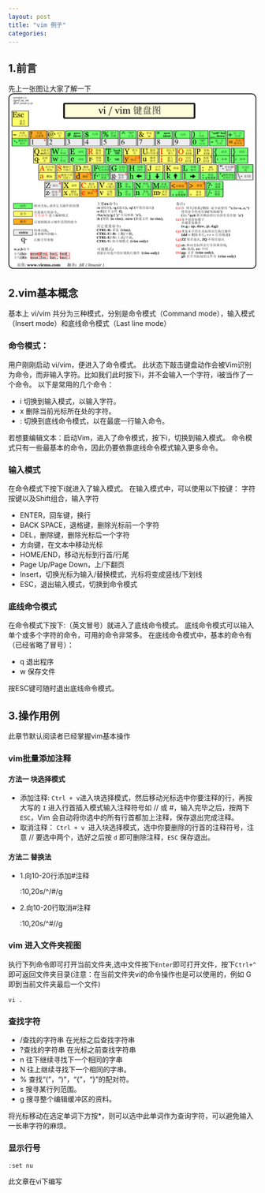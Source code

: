 ```yaml
---
layout: post
title: "vim 例子"
categories:  
---
```



## 1.前言
先上一张图让大家了解一下
![vim快捷键](/assets/img/vi-vim.gif)

## 2.vim基本概念
基本上 vi/vim 共分为三种模式，分别是命令模式（Command mode），输入模式（Insert mode）和底线命令模式（Last line mode）

### 命令模式：
用户刚刚启动 vi/vim，便进入了命令模式。
此状态下敲击键盘动作会被Vim识别为命令，而非输入字符。比如我们此时按下i，并不会输入一个字符，i被当作了一个命令。
以下是常用的几个命令：
- i 切换到输入模式，以输入字符。
- x 删除当前光标所在处的字符。
- : 切换到底线命令模式，以在最底一行输入命令。

若想要编辑文本：启动Vim，进入了命令模式，按下i，切换到输入模式。
命令模式只有一些最基本的命令，因此仍要依靠底线命令模式输入更多命令。

### 输入模式
在命令模式下按下i就进入了输入模式。
在输入模式中，可以使用以下按键：
字符按键以及Shift组合，输入字符
- ENTER，回车键，换行
- BACK SPACE，退格键，删除光标前一个字符
- DEL，删除键，删除光标后一个字符
- 方向键，在文本中移动光标
- HOME/END，移动光标到行首/行尾
- Page Up/Page Down，上/下翻页
- Insert，切换光标为输入/替换模式，光标将变成竖线/下划线
- ESC，退出输入模式，切换到命令模式

### 底线命令模式
在命令模式下按下:（英文冒号）就进入了底线命令模式。
底线命令模式可以输入单个或多个字符的命令，可用的命令非常多。
在底线命令模式中，基本的命令有（已经省略了冒号）：
- q 退出程序
- w 保存文件

按ESC键可随时退出底线命令模式。

## 3.操作用例
此章节默认阅读者已经掌握vim基本操作

### vim批量添加注释
#### 方法一 块选择模式
- 添加注释:
`Ctrl + v`进入块选择模式，然后移动光标选中你要注释的行，再按大写的 `I` 进入行首插入模式输入注释符号如 // 或 #，输入完毕之后，按两下 `ESC`，Vim 会自动将你选中的所有行首都加上注释，保存退出完成注释。
- 取消注释：
`Ctrl + v `进入块选择模式，选中你要删除的行首的注释符号，注意 // 要选中两个，选好之后按 `d` 即可删除注释，`ESC` 保存退出。

#### 方法二 替换法
- 1.向10-20行添加#注释


	:10,20s/^/#/g


- 2.向10-20行取消#注释


	:10,20s/^#//g


### vim 进入文件夹视图
执行下列命令即可打开当前文件夹,选中文件按下`Enter`即可打开文件，按下`Ctrl+^`即可返回文件夹目录(注意：在当前文件夹vi的命令操作也是可以使用的，例如 G 即到当前文件夹最后一个文件)

	vi .

### 查找字符
- /查找的字符串   在光标之后查找字符串
- ?查找的字符串   在光标之前查找字符串
- n 往下继续寻找下一个相同的字串
- N   往上继续寻找下一个相同的字串。
- %   查找“(”，“)”，“{”，“}”的配对符。
- s   搜寻某行列范围。
- g   搜寻整个编辑缓冲区的资料。

将光标移动在选定单词下方按*，则可以选中此单词作为查询字符，可以避免输入一长串字符的麻烦。

### 显示行号


	:set nu


此文章在vi下编写
